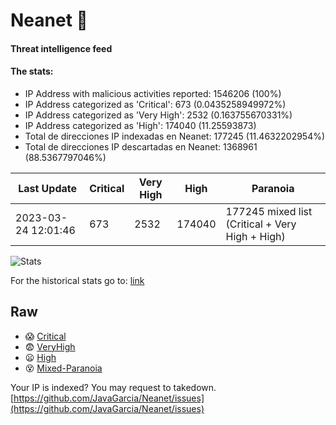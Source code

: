 # Neanet :hocho:
#### Threat intelligence feed
#### The stats:

- IP Address with malicious activities reported: 1546206 (100%)
- IP Address categorized as 'Critical':  673 (0.0435258949972%)
- IP Address categorized as 'Very High':  2532 (0.163755670331%)
- IP Address categorized as 'High':  174040 (11.25593873)
- Total de direcciones IP indexadas en Neanet:  177245 (11.4632202954%)
- Total de direcciones IP descartadas en Neanet:  1368961 (88.5367797046%)

| Last Update | Critical | Very High | High | Paranoia |
| --- | --- | --- | --- | --- |
| 2023-03-24 12:01:46 | 673 | 2532 | 174040 | 177245 mixed list (Critical + Very High + High)|

![Stats](https://docs.google.com/spreadsheets/d/e/2PACX-1vSnaNMIXVabIpDJjufMlzH7poXnshF3mgd8Is1g9ytUEzVsP5my4Trn8f-xkoLLQ38xpL3HtmUexLo6/pubchart?oid=501124687&format=image)

For the historical stats go to: [link](/stats.csv)
## Raw
- :scream: [Critical](https://raw.githubusercontent.com/JavaGarcia/Neanet/master/blacklists/neanet_critical.txt)
- :fearful: [VeryHigh](https://raw.githubusercontent.com/JavaGarcia/Neanet/master/blacklists/neanet_veryHigh.txtt)
- :frowning: [High](https://raw.githubusercontent.com/JavaGarcia/Neanet/master/blacklists/neanet_high.txt)
- :dizzy_face: [Mixed-Paranoia](https://raw.githubusercontent.com/JavaGarcia/Neanet/master/blacklists/neanet_all.txt)


Your IP is indexed? You may request to takedown. [https://github.com/JavaGarcia/Neanet/issues](https://github.com/JavaGarcia/Neanet/issues)










































































































































































































































































































































































































































































































































































































































































































































































































































































































































































































































































































































































































































































































































































































































































































































































































































































































































































































































































































































































































































































































































































































































































































































































































































































































































































































































































































































































































































































































































































































































































































































































































































































































































































































































































































































































































































































































































































































































































































































































































































































































































































































































































































































































































































































































































































































































































































































































































































































































































































































































































































































































































































































































































































































































































































































































































































































































































































































































































































































































































































































































































































































































































































































































































































































































































































































































































































































































































































































































































































































































































































































































































































































































































































































































































































































































































































































































































































































































































































































































































































































































































































































































































































































































































































































































































































































































































































































































































































































































































































































































































































































































































































































































































































































































































































































































































































































































































































































































































































































































































































































































































































































































































































